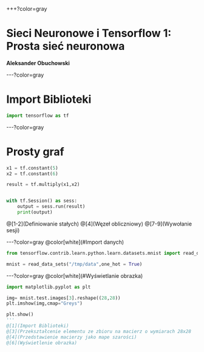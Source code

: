 +++?color=gray


# Sieci Neuronowe i Tensorflow 1: Prosta sieć neuronowa


**Aleksander Obuchowski**

---?color=gray

# Import Biblioteki
``` Python
import tensorflow as tf
```
---?color=gray
# Prosty graf
``` Python
x1 = tf.constant(5)
x2 = tf.constant(6)

result = tf.multiply(x1,x2)


with tf.Session() as sess:
    output = sess.run(result)
    print(output)

```
@[1-2](Definiowanie stałych) 
@[4](Węzeł obliczniowy) 
@[7-9](Wywołanie sesji)

---?color=gray
@color[white](#Import danych)
``` Python
from tensorflow.contrib.learn.python.learn.datasets.mnist import read_data_sets

mnist = read_data_sets("/tmp/data",one_hot = True)
```
---?color=gray
@color[white](#Wyświetlanie obrazka)

```Python
import matplotlib.pyplot as plt

img= mnist.test.images[3].reshape((28,28))
plt.imshow(img,cmap="Greys")

plt.show()
'''
@[1](Import Biblioteki)
@[3](Przekształcenie elementu ze zbioru na macierz o wymiarach 28x28
@[4](Przedstawienie macierzy jako mape szarości)
@[6](Wyświetlenie obrazka)
